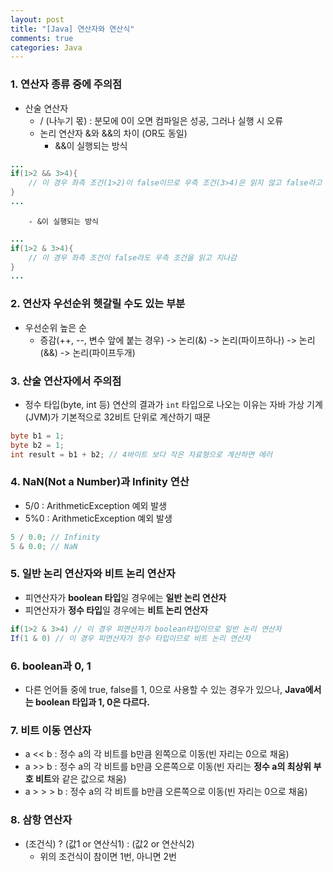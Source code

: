 ```yaml
---
layout: post
title: "[Java] 연산자와 연산식"
comments: true
categories: Java
---
```


### 1. 연산자 종류 중에 주의점
- 산술 연산자
	- / (나누기 몫) : 분모에 0이 오면 컴파일은 성공, 그러나 실행 시 오류
	- 논리 연산자 &와 &&의 차이 (OR도 동일)
		- &&이 실행되는 방식
```java
...
if(1>2 && 3>4){
	// 이 경우 좌측 조건(1>2)이 false이므로 우측 조건(3>4)은 읽지 않고 false라고 판단
}
...
```
		- &이 실행되는 방식
```java
...
if(1>2 & 3>4){
	// 이 경우 좌측 조건이 false라도 우측 조건을 읽고 지나감
}
...
```

### 2. 연산자 우선순위 헷갈릴 수도 있는 부분
- 우선순위 높은 순
	- 증감(++, --, 변수 앞에 붙는 경우) -> 논리(&) -> 논리(파이프하나) -> 논리(&&) -> 논리(파이프두개)

### 3. 산술 연산자에서 주의점
- 정수 타입(byte, int 등) 연산의 결과가 `int` 타입으로 나오는 이유는 자바 가상 기계(JVM)가 기본적으로 32비트 단위로 계산하기 때문
```java
byte b1 = 1;
byte b2 = 1;
int result = b1 + b2; // 4바이트 보다 작은 자료형으로 계산하면 에러
```

### 4. NaN(Not a Number)과 Infinity 연산
- 5/0 : ArithmeticException 예외 발생
- 5%0 : ArithmeticException 예외 발생
```java
5 / 0.0; // Infinity
5 & 0.0; // NaN
```

### 5. 일반 논리 연산자와 비트 논리 연산자
- 피연산자가 **boolean 타입**일 경우에는 **일반 논리 연산자**
- 피연산자가 **정수 타입**일 경우에는 **비트 논리 연산자**
```java
if(1>2 & 3>4) // 이 경우 피연산자가 boolean타입이므로 일반 논리 연산자
If(1 & 0) // 이 경우 피연산자가 정수 타입이므로 비트 논리 연산자
```

### 6. boolean과 0, 1
- 다른 언어들 중에 true, false를 1, 0으로 사용할 수 있는 경우가 있으나, **Java에서는 boolean 타입과 1, 0은 다르다.**

### 7. 비트 이동 연산자
- a << b : 정수 a의 각 비트를 b만큼 왼쪽으로 이동(빈 자리는 0으로 채움)
- a >> b : 정수 a의 각 비트를 b만큼 오른쪽으로 이동(빈 자리는 **정수 a의 최상위 부호 비트**와 같은 값으로 채움)
- a > > > b : 정수 a의 각 비트를 b만큼 오른쪽으로 이동(빈 자리는 0으로 채움)

### 8. 삼항 연산자
- (조건식) ? (값1 or 연산식1) : (값2 or 연산식2)
	-  위의 조건식이 참이면 1번, 아니면 2번

